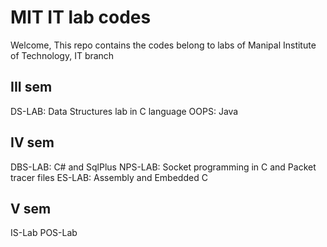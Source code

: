 # MIT IT lab codes

Welcome,
  This repo contains the codes belong to labs of Manipal Institute of Technology, IT branch

## III sem
  DS-LAB: Data Structures lab in C language
  OOPS: Java

## IV sem
  DBS-LAB: C# and SqlPlus 
  NPS-LAB: Socket programming in C and Packet tracer files
  ES-LAB: Assembly and Embedded C
## V sem
  IS-Lab
  POS-Lab
